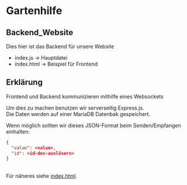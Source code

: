 # Gartenhilfe
## Backend_Website
Dies hier ist das Backend für unsere Website
- index.js &rarr; Hauptdatei
- index.html &rarr; Beispiel für Frontend

## Erklärung
Frontend und Backend kommunizieren mithilfe eines Websockets

Um dies zu machen benutzen wir serverseitig Express.js.<br>
Die Daten werden auf einer MariaDB Datenbak gespeichert.<br>

Wenn möglich sollten wir dieses JSON-Format beim Senden/Empfangen einhalten:
```json
{
  "value": <value>,
  "id": <id-des-auslösers>
}
```
<br>
Für näheres siehe <a href="https://github.com/Benni0501/Gartenhilfe/blob/backend_website/index.html">index.html</a>.
